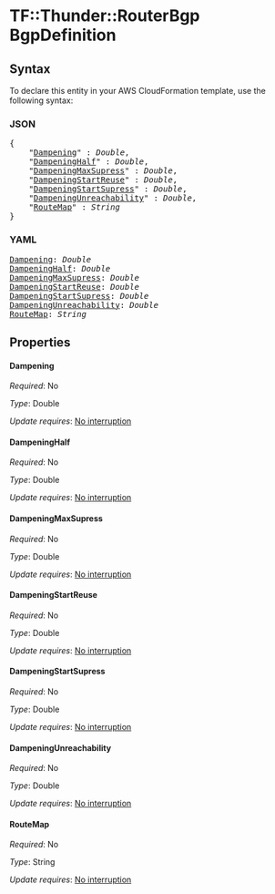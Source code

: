 # TF::Thunder::RouterBgp BgpDefinition

## Syntax

To declare this entity in your AWS CloudFormation template, use the following syntax:

### JSON

<pre>
{
    "<a href="#dampening" title="Dampening">Dampening</a>" : <i>Double</i>,
    "<a href="#dampeninghalf" title="DampeningHalf">DampeningHalf</a>" : <i>Double</i>,
    "<a href="#dampeningmaxsupress" title="DampeningMaxSupress">DampeningMaxSupress</a>" : <i>Double</i>,
    "<a href="#dampeningstartreuse" title="DampeningStartReuse">DampeningStartReuse</a>" : <i>Double</i>,
    "<a href="#dampeningstartsupress" title="DampeningStartSupress">DampeningStartSupress</a>" : <i>Double</i>,
    "<a href="#dampeningunreachability" title="DampeningUnreachability">DampeningUnreachability</a>" : <i>Double</i>,
    "<a href="#routemap" title="RouteMap">RouteMap</a>" : <i>String</i>
}
</pre>

### YAML

<pre>
<a href="#dampening" title="Dampening">Dampening</a>: <i>Double</i>
<a href="#dampeninghalf" title="DampeningHalf">DampeningHalf</a>: <i>Double</i>
<a href="#dampeningmaxsupress" title="DampeningMaxSupress">DampeningMaxSupress</a>: <i>Double</i>
<a href="#dampeningstartreuse" title="DampeningStartReuse">DampeningStartReuse</a>: <i>Double</i>
<a href="#dampeningstartsupress" title="DampeningStartSupress">DampeningStartSupress</a>: <i>Double</i>
<a href="#dampeningunreachability" title="DampeningUnreachability">DampeningUnreachability</a>: <i>Double</i>
<a href="#routemap" title="RouteMap">RouteMap</a>: <i>String</i>
</pre>

## Properties

#### Dampening

_Required_: No

_Type_: Double

_Update requires_: [No interruption](https://docs.aws.amazon.com/AWSCloudFormation/latest/UserGuide/using-cfn-updating-stacks-update-behaviors.html#update-no-interrupt)

#### DampeningHalf

_Required_: No

_Type_: Double

_Update requires_: [No interruption](https://docs.aws.amazon.com/AWSCloudFormation/latest/UserGuide/using-cfn-updating-stacks-update-behaviors.html#update-no-interrupt)

#### DampeningMaxSupress

_Required_: No

_Type_: Double

_Update requires_: [No interruption](https://docs.aws.amazon.com/AWSCloudFormation/latest/UserGuide/using-cfn-updating-stacks-update-behaviors.html#update-no-interrupt)

#### DampeningStartReuse

_Required_: No

_Type_: Double

_Update requires_: [No interruption](https://docs.aws.amazon.com/AWSCloudFormation/latest/UserGuide/using-cfn-updating-stacks-update-behaviors.html#update-no-interrupt)

#### DampeningStartSupress

_Required_: No

_Type_: Double

_Update requires_: [No interruption](https://docs.aws.amazon.com/AWSCloudFormation/latest/UserGuide/using-cfn-updating-stacks-update-behaviors.html#update-no-interrupt)

#### DampeningUnreachability

_Required_: No

_Type_: Double

_Update requires_: [No interruption](https://docs.aws.amazon.com/AWSCloudFormation/latest/UserGuide/using-cfn-updating-stacks-update-behaviors.html#update-no-interrupt)

#### RouteMap

_Required_: No

_Type_: String

_Update requires_: [No interruption](https://docs.aws.amazon.com/AWSCloudFormation/latest/UserGuide/using-cfn-updating-stacks-update-behaviors.html#update-no-interrupt)

